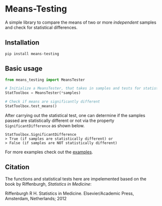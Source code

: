 # Means-Testing
A simple library to compare the means of two or more *independent* samples and check for statistical differences.

## Installation
```
pip install means-testing
```

## Basic usage
```python
from means_testing import MeansTester

# Initialize a MeansTester, that takes in samples and tests for statistical differences
StatToolbox = MeansTester(*samples)

# Check if means are significantly different
StatToolbox.test_means()
```

After carrying out the statistical test, one can determine if the samples passed are statistically different or not via the property `SignificantDifference` as shown below.
```
StatToolbox.SignificantDifference
> True (if samples are statistically different) or
> False (if samples are NOT statistically different)
```

For more examples check out the [examples](https://github.com/RenZhen95/means-testing/tree/master/examples).

## Citation
The functions and statistical tests here are impelemented based on the book by Riffenburgh, *Statistics in Medicine*:

Riffenburgh R H. Statistics in Medicine. Elsevier/Academic Press, Amsterdam, Netherlands; 2012